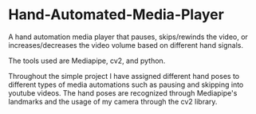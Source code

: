 # Hand-Automated-Media-Player
A hand automation media player that pauses, skips/rewinds the video, or increases/decreases the video volume based on different hand signals. 

The tools used are Mediapipe, cv2, and python. 

Throughout the simple project I have assigned different hand poses to different types of media automations such as pausing and skipping into youtube videos. The hand poses are recognized through Mediapipe's landmarks and the usage of my camera through the cv2 library. 
